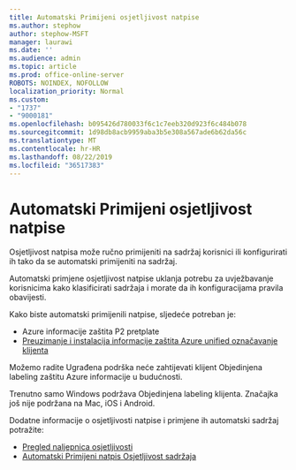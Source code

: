 ```yaml
---
title: Automatski Primijeni osjetljivost natpise
ms.author: stephow
author: stephow-MSFT
manager: laurawi
ms.date: ''
ms.audience: admin
ms.topic: article
ms.prod: office-online-server
ROBOTS: NOINDEX, NOFOLLOW
localization_priority: Normal
ms.custom:
- "1737"
- "9000181"
ms.openlocfilehash: b095426d780033f6c1c7eeb320d923f6c484b078
ms.sourcegitcommit: 1d98db8acb9959aba3b5e308a567ade6b62da56c
ms.translationtype: MT
ms.contentlocale: hr-HR
ms.lasthandoff: 08/22/2019
ms.locfileid: "36517383"
---
```

# <a name="auto-apply-sensitivity-labels"></a>Automatski Primijeni osjetljivost natpise

Osjetljivost natpisa može ručno primijeniti na sadržaj korisnici ili konfigurirati ih tako da se automatski primijeniti na sadržaj.

Automatski primjene osjetljivost natpise uklanja potrebu za uvježbavanje korisnicima kako klasificirati sadržaja i morate da ih konfiguracijama pravila obavijesti.

Kako biste automatski primijenili natpise, sljedeće potreban je:

- Azure informacije zaštita P2 pretplate
- [Preuzimanje i instalacija informacije zaštita Azure unified označavanje klijenta](https://docs.microsoft.com/azure/information-protection/rms-client/install-unifiedlabelingclient-app)

Možemo radite Ugrađena podrška neće zahtijevati klijent Objedinjena labeling zaštitu Azure informacije u budućnosti.

Trenutno samo Windows podržava Objedinjena labeling klijenta.  Značajka još nije podržana na Mac, iOS i Android.

Dodatne informacije o osjetljivosti natpise i primjene ih automatski sadržaj potražite:

- [Pregled naljepnica osjetljivosti](https://docs.microsoft.com/office365/securitycompliance/sensitivity-labels)
- [Automatski Primijeni natpis Osjetljivost sadržaja](https://docs.microsoft.com/office365/securitycompliance/apply_sensitivity_label_automatically)